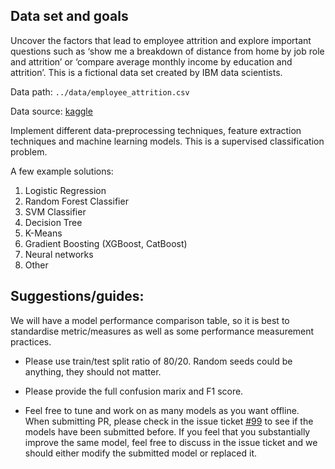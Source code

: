 ## Data set and goals
Uncover the factors that lead to employee attrition and explore important questions such as ‘show me a breakdown of distance from home by job role and attrition’ or ‘compare average monthly income by education and attrition’. This is a fictional data set created by IBM data scientists.

Data path: `../data/employee_attrition.csv`

Data source: [kaggle](https://www.kaggle.com/pavansubhasht/ibm-hr-analytics-attrition-dataset)



Implement different data-preprocessing techniques, feature extraction techniques and machine learning models. This is a supervised classification problem.

A few example solutions:
1) Logistic Regression
2) Random Forest Classifier
3) SVM Classifier
4) Decision Tree
5) K-Means
6) Gradient Boosting (XGBoost, CatBoost)
7) Neural networks 
8) Other

## Suggestions/guides:

We will have a model performance comparison table, so it is best to standardise metric/measures as well as some performance measurement practices. 

- Please use train/test split ratio of 80/20. Random seeds could be anything, they should not matter.

- Please provide the full confusion marix and F1 score.

- Feel free to tune and work on as many models as you want offline. When submitting PR, please check in the issue ticket [#99](https://github.com/gimseng/99-ML-Learning-Projects/issues/98) to see if the models have been submitted before. If you feel that you substantially improve the same model, feel free to discuss in the issue ticket and we should either modify the submitted model or replaced it.


 
